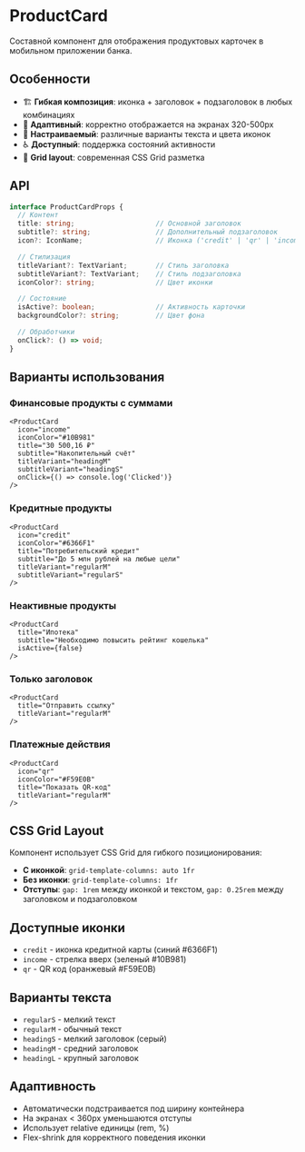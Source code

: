 # ProductCard

Составной компонент для отображения продуктовых карточек в мобильном приложении банка.

## Особенности

- 🏗️ **Гибкая композиция**: иконка + заголовок + подзаголовок в любых комбинациях
- 📱 **Адаптивный**: корректно отображается на экранах 320-500px
- 🎨 **Настраиваемый**: различные варианты текста и цвета иконок
- ♿ **Доступный**: поддержка состояний активности
- 🔧 **Grid layout**: современная CSS Grid разметка

## API

```typescript
interface ProductCardProps {
  // Контент
  title: string;                    // Основной заголовок
  subtitle?: string;                // Дополнительный подзаголовок
  icon?: IconName;                  // Иконка ('credit' | 'qr' | 'income')

  // Стилизация
  titleVariant?: TextVariant;       // Стиль заголовка
  subtitleVariant?: TextVariant;    // Стиль подзаголовка
  iconColor?: string;               // Цвет иконки

  // Состояние
  isActive?: boolean;               // Активность карточки
  backgroundColor?: string;         // Цвет фона

  // Обработчики
  onClick?: () => void;
}
```

## Варианты использования

### Финансовые продукты с суммами
```tsx
<ProductCard
  icon="income"
  iconColor="#10B981"
  title="30 500,16 ₽"
  subtitle="Накопительный счёт"
  titleVariant="headingM"
  subtitleVariant="headingS"
  onClick={() => console.log('Clicked')}
/>
```

### Кредитные продукты
```tsx
<ProductCard
  icon="credit"
  iconColor="#6366F1"
  title="Потребительский кредит"
  subtitle="До 5 млн рублей на любые цели"
  titleVariant="regularM"
  subtitleVariant="regularS"
/>
```

### Неактивные продукты
```tsx
<ProductCard
  title="Ипотека"
  subtitle="Необходимо повысить рейтинг кошелька"
  isActive={false}
/>
```

### Только заголовок
```tsx
<ProductCard
  title="Отправить ссылку"
  titleVariant="regularM"
/>
```

### Платежные действия
```tsx
<ProductCard
  icon="qr"
  iconColor="#F59E0B"
  title="Показать QR-код"
  titleVariant="regularM"
/>
```

## CSS Grid Layout

Компонент использует CSS Grid для гибкого позиционирования:

- **С иконкой**: `grid-template-columns: auto 1fr`
- **Без иконки**: `grid-template-columns: 1fr`
- **Отступы**: `gap: 1rem` между иконкой и текстом, `gap: 0.25rem` между заголовком и подзаголовком

## Доступные иконки

- `credit` - иконка кредитной карты (синий #6366F1)
- `income` - стрелка вверх (зеленый #10B981)
- `qr` - QR код (оранжевый #F59E0B)

## Варианты текста

- `regularS` - мелкий текст
- `regularM` - обычный текст
- `headingS` - мелкий заголовок (серый)
- `headingM` - средний заголовок
- `headingL` - крупный заголовок

## Адаптивность

- Автоматически подстраивается под ширину контейнера
- На экранах < 360px уменьшаются отступы
- Использует relative единицы (rem, %)
- Flex-shrink для корректного поведения иконки
